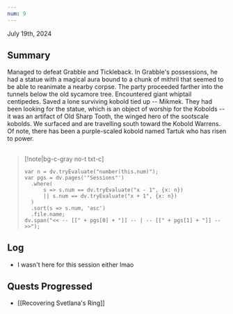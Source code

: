 ```yaml
---
num: 9
---
```

July 19th, 2024

## Summary
Managed to defeat Grabble and Tickleback. In Grabble's possessions, he had a statue with a magical aura bound to a chunk of mithril that seemed to be able to reanimate a nearby corpse. The party proceeded farther into the tunnels below the old sycamore tree. Encountered giant whiptail centipedes. Saved a lone surviving kobold tied up -- Mikmek. They had been looking for the statue, which is an object of worship for the Kobolds -- it was an artifact of Old Sharp Tooth, the winged hero of the sootscale kobolds. We surfaced and are travelling south toward the Kobold Warrens. Of note, there has been a purple-scaled kobold named Tartuk who has risen to power.

##
>[!note|bg-c-gray no-t txt-c]
>```dataviewjs
>var n = dv.tryEvaluate("number(this.num)");
>var pgs = dv.pages('"Sessions"')
>	.where(
>		s => s.num == dv.tryEvaluate("x - 1", {x: n})
>		|| s.num == dv.tryEvaluate("x + 1", {x: n})
>	)
>	.sort(s => s.num, 'asc')
>	.file.name;
>dv.span("<< -- [[" + pgs[0] + "]] -- | -- [[" + pgs[1] + "]] -- >>");
>```

## Log
- I wasn't here for this session either lmao

## Quests Progressed
- [[Recovering Svetlana's Ring]]